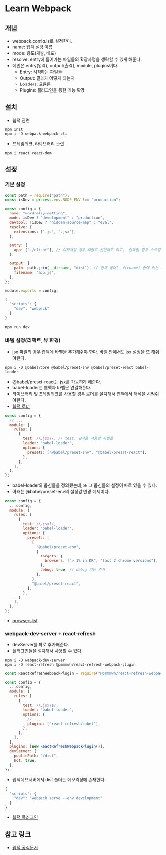 # Learn Webpack

## 개념

- webpack.config.js로 설정한다.
- name: 웹팩 설정 이름
- mode: 용도(개발, 배포)
- resolve: entry에 들어가는 파일들의 확장자명을 생략할 수 있게 해준다.
- 메인은 entry(입력), output(출력), module, plugins이다.
  - Entry: 시작하는 파일들
  - Output: 결과가 어떻게 되는지
  - Loaders: 모듈들
  - Plugins: 플러그인을 통한 기능 확장

## 설치

- 웹팩 관련

```command
npm init
npm i -D webpack webpack-cli
```

- 프레임워크, 라이브러리 관련

```command
npm i react react-dom
```

## 설정

### 기본 설정

```js (webpack.config.js)
const path = require("path");
const isDev = process.env.NODE_ENV !== "production";

const config = {
  name: "wordrelay-setting",
  mode: isDev ? "development" : "production",
  devtool: !isDev ? "hidden-source-map" : "eval",
  resolve: {
    extensions: [".js", ".jsx"],
  },

  entry: {
    app: ["./client"], // 여러개일 경우 배열로 선언해도 되고,  단독일 경우 스트링으로 선언해도 된다.
  },

  output: {
    path: path.join(__dirname, "dist"), // 현재 폴더(__dirname) 안에 있는 dist
    filename: "app.js",
  },
};

module.exports = config;
```

```js (package.json)
{
  "scripts": {
    "dev": "webpack"
  }
}
```

```command
npm run dev
```

### 바벨 설정(리액트, 뷰 환경)

- jsx 파일의 경우 웹팩에 바벨을 추가해줘야 한다. 바벨 안에서도 jsx 설정을 또 해줘야한다.

```command
npm i -D @babel/core @babel/preset-env @babel/preset-react babel-loader
```

- @babel/preset-react는 jsx를 가능하게 해준다.
- babel-loader는 웹팩과 바벨은 연결해준다.
- 라이브러리 및 프레임워크를 사용할 경우 로더를 설치해서 웹팩에서 해석을 시켜줘야한다.
- [웹팩 로더](https://webpack.js.org/concepts/#loaders)

```js (webpack.config.js)
const config = {
  // ...
  module: {
    rules: [
      {
        test: /\.jsx?/, // test: 규칙을 적용할 파일들
        loader: "babel-loader",
        options: {
          presets: ["@babel/preset-env", "@babel/preset-react"],
        },
      },
    ],
  },
};
```

- babel-loader의 옵션들을 정의했는데, 또 그 옵션들의 설정이 따로 있을 수 있다.
- 아래는 @babel/preset-env의 설정값 변경 예제이다.

```js (webpack.config.js)
const config = {
  ...config,
  module: {
    rules: [
      {
        test: /\.jsx?/,
        loader: "babel-loader",
        options: {
          presets: [
            [
              "@babel/preset-env",
              {
                targets: {
                  browsers: ["> 1% in KR", "last 2 chrome versions"],
                },
                debug: true, // debug 기능 추가
              },
            ],
            "@babel/preset-react",
          ],
        },
      },
    ],
  },
};
```

- [browserslist](https://github.com/browserslist/browserslist#full-list)

### webpack-dev-server + react-refresh

- devServer를 따로 추가해준다.
- 플러그인들을 설치해서 사용할 수 있다.

```command
npm i -D webpack-dev-server
npm i -D react-refresh @pmmmwh/react-refresh-webpack-plugin
```

```js (webpack.config.js)
const ReactRefreshWebpackPlugin = require("@pmmmwh/react-refresh-webpack-plugin");

const config = {
  ...config,
  module: {
    rules: [
      {
        test: /\.jsx?$/,
        loader: "babel-loader",
        options: {
          // ...
          plugins: ["react-refresh/babel"],
        },
      },
    ],
  },
  plugins: [new ReactRefreshWebpackPlugin()],
  devServer: {
    publicPath: "/dist",
    hot: true,
  },
};
```

- 웹팩데브서버에서 dist 폴더는 메모리상에 존재한다.

```js (package.json)
{
  "scripts": {
    "dev": "webpack serve --env development"
  }
}
```

- [웹팩 플러그인](https://webpack.js.org/plugins)

## 참고 링크

- [웹팩 공식문서](https://webpack.js.org)
